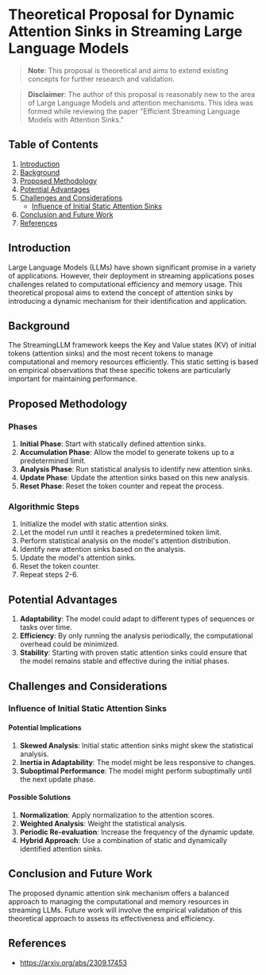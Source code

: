 # Theoretical Proposal for Dynamic Attention Sinks in Streaming Large Language Models

> **Note**: This proposal is theoretical and aims to extend existing concepts for further research and validation.

> **Disclaimer**: The author of this proposal is reasonably new to the area of Large Language Models and attention mechanisms. This idea was formed while reviewing the paper "Efficient Streaming Language Models with Attention Sinks."

## Table of Contents
1. [Introduction](#introduction)
2. [Background](#background)
3. [Proposed Methodology](#proposed-methodology)
4. [Potential Advantages](#potential-advantages)
5. [Challenges and Considerations](#challenges-and-considerations)
   - [Influence of Initial Static Attention Sinks](#influence-of-initial-static-attention-sinks)
6. [Conclusion and Future Work](#conclusion-and-future-work)
7. [References](#References)

## Introduction

Large Language Models (LLMs) have shown significant promise in a variety of applications. However, their deployment in streaming applications poses challenges related to computational efficiency and memory usage. This theoretical proposal aims to extend the concept of attention sinks by introducing a dynamic mechanism for their identification and application.

## Background

The StreamingLLM framework keeps the Key and Value states (KV) of initial tokens (attention sinks) and the most recent tokens to manage computational and memory resources efficiently. This static setting is based on empirical observations that these specific tokens are particularly important for maintaining performance.

## Proposed Methodology

### Phases

1. **Initial Phase**: Start with statically defined attention sinks.
2. **Accumulation Phase**: Allow the model to generate tokens up to a predetermined limit.
3. **Analysis Phase**: Run statistical analysis to identify new attention sinks.
4. **Update Phase**: Update the attention sinks based on this new analysis.
5. **Reset Phase**: Reset the token counter and repeat the process.

### Algorithmic Steps

1. Initialize the model with static attention sinks.
2. Let the model run until it reaches a predetermined token limit.
3. Perform statistical analysis on the model's attention distribution.
4. Identify new attention sinks based on the analysis.
5. Update the model's attention sinks.
6. Reset the token counter.
7. Repeat steps 2-6.

## Potential Advantages

1. **Adaptability**: The model could adapt to different types of sequences or tasks over time.
2. **Efficiency**: By only running the analysis periodically, the computational overhead could be minimized.
3. **Stability**: Starting with proven static attention sinks could ensure that the model remains stable and effective during the initial phases.

## Challenges and Considerations

### Influence of Initial Static Attention Sinks

#### Potential Implications

1. **Skewed Analysis**: Initial static attention sinks might skew the statistical analysis.
2. **Inertia in Adaptability**: The model might be less responsive to changes.
3. **Suboptimal Performance**: The model might perform suboptimally until the next update phase.

#### Possible Solutions

1. **Normalization**: Apply normalization to the attention scores.
2. **Weighted Analysis**: Weight the statistical analysis.
3. **Periodic Re-evaluation**: Increase the frequency of the dynamic update.
4. **Hybrid Approach**: Use a combination of static and dynamically identified attention sinks.

## Conclusion and Future Work

The proposed dynamic attention sink mechanism offers a balanced approach to managing the computational and memory resources in streaming LLMs. Future work will involve the empirical validation of this theoretical approach to assess its effectiveness and efficiency.

## References
- https://arxiv.org/abs/2309.17453
